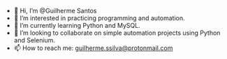- 👋 Hi, I’m @Guilherme Santos
- 👀 I’m interested in practicing programming and automation.
- 🌱 I’m currently learning Python and MySQL.
- 💞️ I’m looking to collaborate on simple automation projects using Python and Selenium.
- 📫 How to reach me: guilherme.ssilva@protonmail.com

<!---
GuilhermeSantos99/GuilhermeSantos99 is a ✨ special ✨ repository because its `README.md` (this file) appears on your GitHub profile.
You can click the Preview link to take a look at your changes.
--->
